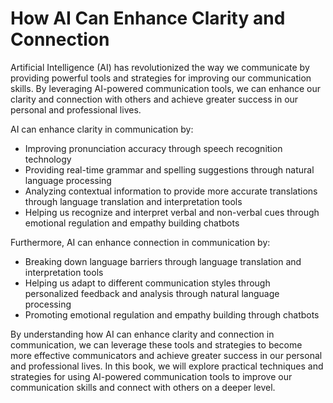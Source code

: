 How AI Can Enhance Clarity and Connection
=======================================================

Artificial Intelligence (AI) has revolutionized the way we communicate by providing powerful tools and strategies for improving our communication skills. By leveraging AI-powered communication tools, we can enhance our clarity and connection with others and achieve greater success in our personal and professional lives.

AI can enhance clarity in communication by:

* Improving pronunciation accuracy through speech recognition technology
* Providing real-time grammar and spelling suggestions through natural language processing
* Analyzing contextual information to provide more accurate translations through language translation and interpretation tools
* Helping us recognize and interpret verbal and non-verbal cues through emotional regulation and empathy building chatbots

Furthermore, AI can enhance connection in communication by:

* Breaking down language barriers through language translation and interpretation tools
* Helping us adapt to different communication styles through personalized feedback and analysis through natural language processing
* Promoting emotional regulation and empathy building through chatbots

By understanding how AI can enhance clarity and connection in communication, we can leverage these tools and strategies to become more effective communicators and achieve greater success in our personal and professional lives. In this book, we will explore practical techniques and strategies for using AI-powered communication tools to improve our communication skills and connect with others on a deeper level.
